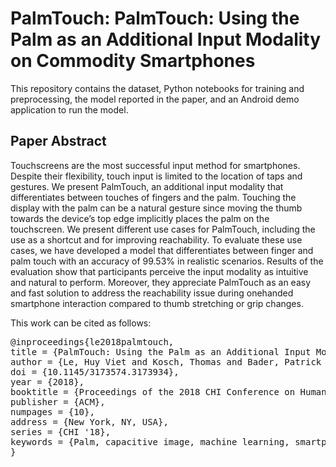 # PalmTouch: PalmTouch: Using the Palm as an Additional Input Modality on Commodity Smartphones
This repository contains the dataset, Python notebooks for training and preprocessing, the model reported in the paper, and an Android demo application to run the model. 

## Paper Abstract
Touchscreens are the most successful input method for smartphones. Despite their flexibility, touch input is limited to the location of taps and gestures. We present PalmTouch, an additional input modality that differentiates between touches of fingers and the palm. Touching the display with the palm can be a natural gesture since moving the thumb towards the device’s top edge implicitly places the palm on the touchscreen. We present different use cases for PalmTouch, including the use as a shortcut and for improving reachability. To evaluate these use cases, we have developed a model that differentiates between finger and palm touch with an accuracy of 99.53% in realistic scenarios. Results of the evaluation show that participants perceive the input modality as intuitive and natural to perform. Moreover, they appreciate PalmTouch as an easy and fast solution to address the reachability issue during onehanded smartphone interaction compared to thumb stretching or grip changes.

This work can be cited as follows:
<pre>
@inproceedings{le2018palmtouch,
title = {PalmTouch: Using the Palm as an Additional Input Modality on Commodity Smartphones},
author = {Le, Huy Viet and Kosch, Thomas and Bader, Patrick and Mayer, Sven and Henze, Niels},
doi = {10.1145/3173574.3173934},
year = {2018},
booktitle = {Proceedings of the 2018 CHI Conference on Human Factors in Computing Systems},
publisher = {ACM},
numpages = {10},
address = {New York, NY, USA},
series = {CHI '18},
keywords = {Palm, capacitive image, machine learning, smartphone}
}
</pre>
